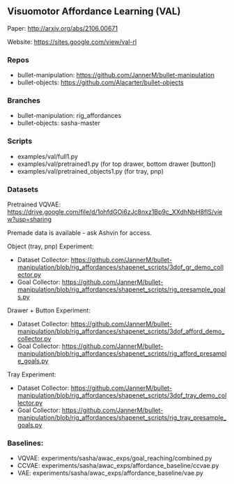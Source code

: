 ## Visuomotor Affordance Learning (VAL)

Paper: http://arxiv.org/abs/2106.00671

Website: https://sites.google.com/view/val-rl

### Repos
- bullet-manipulation: https://github.com/JannerM/bullet-manipulation
- bullet-objects: https://github.com/Alacarter/bullet-objects

### Branches
- bullet-manipulation: rig_affordances
- bullet-objects: sasha-master

### Scripts
- examples/val/full1.py
- examples/val/pretrained1.py (for top drawer, bottom drawer [button])
- examples/val/pretrained_objects1.py (for tray, pnp)

### Datasets
Pretrained VQVAE: https://drive.google.com/file/d/1ohfdGOi6zJc8nxz1Bp9c_XXdhNbH8flS/view?usp=sharing

Premade data is available - ask Ashvin for access.

Object (tray, pnp) Experiment:
- Dataset Collector: https://github.com/JannerM/bullet-manipulation/blob/rig_affordances/shapenet_scripts/3dof_gr_demo_collector.py
- Goal Collector: https://github.com/JannerM/bullet-manipulation/blob/rig_affordances/shapenet_scripts/rig_presample_goals.py

Drawer + Button Experiment:
- Dataset Collector: https://github.com/JannerM/bullet-manipulation/blob/rig_affordances/shapenet_scripts/3dof_afford_demo_collector.py
- Goal Collector: https://github.com/JannerM/bullet-manipulation/blob/rig_affordances/shapenet_scripts/rig_afford_presample_goals.py

Tray Experiment:
- Dataset Collector: https://github.com/JannerM/bullet-manipulation/blob/rig_affordances/shapenet_scripts/3dof_tray_demo_collector.py
- Goal Collector: https://github.com/JannerM/bullet-manipulation/blob/rig_affordances/shapenet_scripts/rig_tray_presample_goals.py

### Baselines:
- VQVAE: experiments/sasha/awac_exps/goal_reaching/combined.py
- CCVAE: experiments/sasha/awac_exps/affordance_baseline/ccvae.py
- VAE: experiments/sasha/awac_exps/affordance_baseline/vae.py
